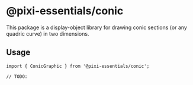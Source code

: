 # @pixi-essentials/conic

This package is a display-object library for drawing conic sections (or any quadric curve) in
two dimensions.

## Usage

```
import { ConicGraphic } from '@pixi-essentials/conic';

// TODO:
```
